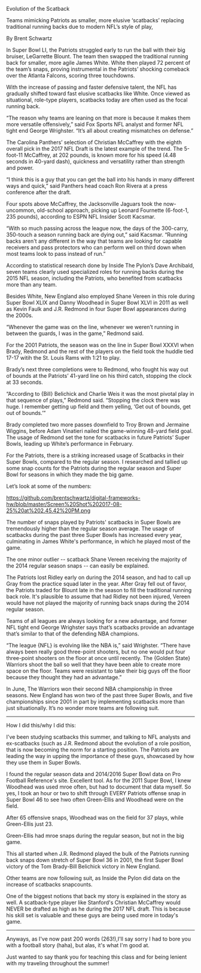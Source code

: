 Evolution of the Scatback


Teams mimicking Patriots as smaller, more elusive ‘scatbacks’ replacing traditional running backs due to modern NFL’s style of play, 


By Brent Schwartz



In Super Bowl LI, the Patriots struggled early to run the ball with their big bruiser, LeGarrette Blount. The team then swapped the traditional running back for smaller, more agile James White. White then played 72 percent of the team’s snaps, proving instrumental in the Patriots’ shocking comeback over the Atlanta Falcons, scoring three touchdowns. 


With the increase of passing and faster defensive talent, the NFL has gradually shifted toward fast elusive scatbacks like White. Once viewed as situational, role-type players, scatbacks today are often used as the focal running back.


“The reason why teams are leaning on that more is because it makes them more versatile offensively,” said Fox Sports NFL analyst and former NFL tight end George Wrighster. “It’s all about creating mismatches on defense.” 


The Carolina Panthers’ selection of Christian McCaffrey with the eighth overall pick in the 2017 NFL Draft is the latest example of the trend. The 5-foot-11 McCaffrey, at 202 pounds, is known more for his speed (4.48 seconds in 40-yard dash), quickness and versatility rather than strength and power. 


“I think this is a guy that you can get the ball into his hands in many different ways and quick,” said Panthers head coach Ron Rivera at a press conference after the draft. 


Four spots above McCaffrey, the Jacksonville Jaguars took the now-uncommon, old-school approach, picking up Leonard Fournette (6-foot-1, 235 pounds), according to ESPN NFL Insider Scott Kacsmar.
 

“With so much passing across the league now, the days of the 300-carry, 350-touch a season running back are dying out,” said Kacsmar. “Running backs aren't any different in the way that teams are looking for capable receivers and pass protectors who can perform well on third down when most teams look to pass instead of run.”


According to statistical research done by Inside The Pylon’s Dave Archibald, seven teams clearly used specialized roles for running backs during the 2015 NFL season, including the Patriots, who benefited from scatbacks more than any team. 


Besides White, New England also employed Shane Vereen in this role during Super Bowl XLIX and Danny Woodhead in Super Bowl XLVI in 2011 as well as Kevin Faulk and J.R. Redmond in four Super Bowl appearances during the 2000s. 


“Whenever the game was on the line, whenever we weren’t running in between the guards, I was in the game,” Redmond said.


For the 2001 Patriots, the season was on the line in Super Bowl XXXVI when Brady, Redmond and the rest of the players on the field took the huddle tied 17-17 witih the St. Louis Rams with 1:21 to play. 


Brady’s next three completions were to Redmond, who fought his way out of bounds at the Patriots’ 41-yard line on his third catch, stopping the clock at 33 seconds.


“According to {Bill} Belichick and Charlie Weis it was the most pivotal play in that sequence of plays,” Redmond said. “Stopping the clock there was huge. I remember getting up field and them yelling, ‘Get out of bounds, get out of bounds.’”


Brady completed two more passes downfield to Troy Brown and Jermaine Wiggins, before Adam Vinatieri nailed the game-winning 48-yard field goal. The usage of Redmond set the tone for scatbacks in future Patriots’ Super Bowls, leading up White’s performance in February. 


For the Patriots, there is a striking increased usage of Scatbacks in their Super Bowls, compared to the regular season. I researched and tallied up some snap counts for the Patriots during the regular season and Super Bowl for seasons in which they made the big game. 


Let’s look at some of the numbers:

https://github.com/brentschwartz/digital-frameworks-hw/blob/master/Screen%20Shot%202017-08-25%20at%202.45.42%20PM.png

The number of snaps played by Patriots' scatbacks in Super Bowls are tremendously higher than the regular season average. The usage of scatbacks during the past three Super Bowls has increased every year, culminating in James White's performance, in which he played most of the game. 

The one minor outlier -- scatback Shane Vereen receiving the majority of the 2014 regular season snaps -- can easily be explained. 

The Patriots lost Ridley early on during the 2014 season, and had to call up Gray from the practice squad later in the year. After Gray fell out of favor, the Patriots traded for Blount late in the season to fill the traditional running back role. It's plausible to assume that had Ridley not been injured, Vereen would have not played the majority of running back snaps during the 2014 regular season. 

Teams of all leagues are always looking for a new advantage, and former NFL tight end George Wrighster says that’s scatbacks provide an advantage that’s similar to that of the defending NBA champions. 

“The league {NFL} is evolving like the NBA is,” said Wrighster. “There have always been really good three-point shooters, but no one would put four three-point shooters on the floor at once until recently. The {Golden State} Warriors shoot the ball so well that they have been able to create more space on the floor. Teams were resistant to take their big guys off the floor because they thought they had an advantage.”


In June, The Warriors won their second NBA championship in three seasons. New England has won two of the past three Super Bowls, and five championships since 2001 in part by implementing scatbacks more than just situationally. It’s no wonder more teams are following suit. 


-- -- -- -- -- -- -- -- -- -- -- -- -- -- -- -- -- -- -- -- -- -- -- -- -- -- -- -- -- -- -- -- -- -- -- -- -- -- -- -- -- --

How I did this/why I did this:

I've been studying scatbacks this summer, and talking to NFL analysts and ex-scatbacks (such as J.R. Redmond about the evolution of a role position, that is now becoming the norm for a starting position. The Patriots are leading the way in upping the importance of these guys, showcased by how they use them in Super Bowls. 

I found the regular season data and 2014/2016 Super Bowl data on Pro Football Reference's site. Excellent tool. As for the 2011 Super Bowl, I knew Woodhead was used mroe often, but had to document that data myself. So yes, I took an hour or two to shift through EVERY Patriots offense snap in Super Bowl 46 to see hwo often Green-Ellis and Woodhead were on the field. 

After 65 offensive snaps, Woodhead was on the field for 37 plays, while Green-Ellis just 23. 

Green-Ellis had mroe snaps during the regular season, but not in the big game. 

This all started when J.R. Redmond played the bulk of the Patriots running back snaps down stretch of Super Bowl 36 in 2001, the first Super Bowl victory of the Tom Brady-Bill Belichick victory in New England. 

Other teams are now following suit, as Inside the Pylon did data on the increase of scatbacks snapcounts. 

One of the biggest notions that back my story is explained in the story as well. A scatback-type player like Stanford's Christian McCaffrey would NEVER be drafted as high as he during the 2017 NFL draft. This is because his skill set is valuable and these guys are being used more in today's game. 

-- -- -- -- -- -- -- -- -- -- -- -- -- -- -- -- -- -- -- -- -- -- -- -- -- -- -- -- -- -- -- -- -- -- -- -- -- -- -- -- -- --


Anyways, as I've now past 200 words (263!),I'll say sorry I had to bore you with a football story (haha), but alas, it's what I'm good at. 

Just wanted to say thank you for teaching this class and for being lenient with my traveling throughout the summer!
